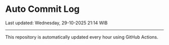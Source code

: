 # Auto Commit Log

Last updated: Wednesday, 29-10-2025 21:14 WIB

---

This repository is automatically updated every hour using GitHub Actions.
